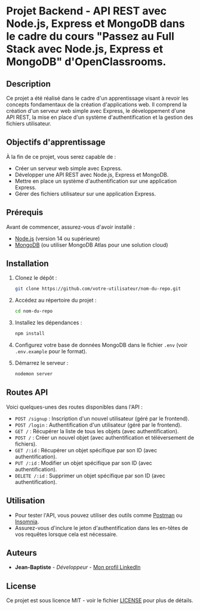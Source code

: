 
# Projet Backend - API REST avec Node.js, Express et MongoDB dans le cadre du cours "Passez au Full Stack avec Node.js, Express et MongoDB" d'OpenClassrooms.

## Description

Ce projet a été réalisé dans le cadre d'un apprentissage visant à revoir les concepts fondamentaux de la création d'applications web. Il comprend la création d'un serveur web simple avec Express, le développement d'une API REST, la mise en place d'un système d'authentification et la gestion des fichiers utilisateur.

## Objectifs d'apprentissage

À la fin de ce projet, vous serez capable de :

- Créer un serveur web simple avec Express.
- Développer une API REST avec Node.js, Express et MongoDB.
- Mettre en place un système d'authentification sur une application Express.
- Gérer des fichiers utilisateur sur une application Express.

## Prérequis

Avant de commencer, assurez-vous d'avoir installé :

- [Node.js](https://nodejs.org/) (version 14 ou supérieure)
- [MongoDB](https://www.mongodb.com/try/download/community) (ou utiliser MongoDB Atlas pour une solution cloud)

## Installation

1. Clonez le dépôt :

   ```bash
   git clone https://github.com/votre-utilisateur/nom-du-repo.git
   ```

2. Accédez au répertoire du projet :

   ```bash
   cd nom-du-repo
   ```

3. Installez les dépendances :

   ```bash
   npm install
   ```

4. Configurez votre base de données MongoDB dans le fichier `.env` (voir `.env.example` pour le format).

5. Démarrez le serveur :

   ```bash
   nodemon server
   ```

## Routes API

Voici quelques-unes des routes disponibles dans l'API :

- `POST /signup` : Inscription d'un nouvel utilisateur (géré par le frontend).
- `POST /login` : Authentification d'un utilisateur (géré par le frontend).
- `GET /` : Récupérer la liste de tous les objets (avec authentification).
- `POST /` : Créer un nouvel objet (avec authentification et téléversement de fichiers).
- `GET /:id` : Récupérer un objet spécifique par son ID (avec authentification).
- `PUT /:id` : Modifier un objet spécifique par son ID (avec authentification).
- `DELETE /:id` : Supprimer un objet spécifique par son ID (avec authentification).


## Utilisation

- Pour tester l'API, vous pouvez utiliser des outils comme [Postman](https://www.postman.com/) ou [Insomnia](https://insomnia.rest/).
- Assurez-vous d'inclure le jeton d'authentification dans les en-têtes de vos requêtes lorsque cela est nécessaire.

## Auteurs

- **Jean-Baptiste** - *Développeur* - [Mon profil LinkedIn](https://www.linkedin.com/in/faria-jean-baptiste/)

## License

Ce projet est sous licence MIT - voir le fichier [LICENSE](LICENSE) pour plus de détails.
